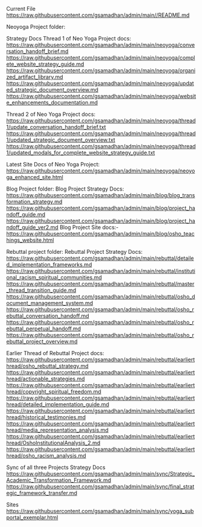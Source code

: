 

Current File
https://raw.githubusercontent.com/gsamadhan/admin/main//README.md


Neoyoga Project folder:
<!--https://raw.githubusercontent.com/gsamadhan/admin/main/neoyoga/[FILENAME] -->

Strategy Docs
Thread 1 of Neo Yoga Project docs:
https://raw.githubusercontent.com/gsamadhan/admin/main/neoyoga/conversation_handoff_brief.md
https://raw.githubusercontent.com/gsamadhan/admin/main/neoyoga/complete_website_strategy_guide.md
https://raw.githubusercontent.com/gsamadhan/admin/main/neoyoga/organized_artifact_library.md
https://raw.githubusercontent.com/gsamadhan/admin/main/neoyoga/updated_strategic_document_overview.md
https://raw.githubusercontent.com/gsamadhan/admin/main/neoyoga/website_enhancements_documentation.md

Thread 2 of Neo Yoga Project docs:
https://raw.githubusercontent.com/gsamadhan/admin/main/neoyoga/thread1/update_conversation_handoff_brief.txt
https://raw.githubusercontent.com/gsamadhan/admin/main/neoyoga/thread1/updated_strategic_document_overview.txt
https://raw.githubusercontent.com/gsamadhan/admin/main/neoyoga/thread1/updated_modals_for_complete_website_strategy_guide.txt
 
Latest Site Docs of Neo Yoga Project:
https://raw.githubusercontent.com/gsamadhan/admin/main/neoyoga/neoyoga_enhanced_site.html

Blog Project folder:
Blog Project Strategy Docs:
https://raw.githubusercontent.com/gsamadhan/admin/main/blog/blog_transformation_strategy.md
https://raw.githubusercontent.com/gsamadhan/admin/main/blog/project_handoff_guide.md
https://raw.githubusercontent.com/gsamadhan/admin/main/blog/project_handoff_guide_ver2.md
Blog Project Site docs:-
https://raw.githubusercontent.com/gsamadhan/admin/main/blog/osho_teachings_website.html


Rebuttal project folder: 
Rebuttal Project Strategy Docs:
https://raw.githubusercontent.com/gsamadhan/admin/main/rebuttal/detailed_implementation_frameworks.md
https://raw.githubusercontent.com/gsamadhan/admin/main/rebuttal/institutional_racism_spiritual_communities.md
https://raw.githubusercontent.com/gsamadhan/admin/main/rebuttal/master_thread_transition_guide.md
https://raw.githubusercontent.com/gsamadhan/admin/main/rebuttal/osho_document_management_system.md
https://raw.githubusercontent.com/gsamadhan/admin/main/rebuttal/osho_rebuttal_conversation_handoff.md
https://raw.githubusercontent.com/gsamadhan/admin/main/rebuttal/osho_rebuttal_perpetual_handoff.md
https://raw.githubusercontent.com/gsamadhan/admin/main/rebuttal/osho_rebuttal_project_overview.md

Earlier Thread  of Rebuttal  Project docs:
https://raw.githubusercontent.com/gsamadhan/admin/main/rebuttal/earlierthread/osho_rebuttal_strategy.md
https://raw.githubusercontent.com/gsamadhan/admin/main/rebuttal/earlierthread/actionable_strategies.md
https://raw.githubusercontent.com/gsamadhan/admin/main/rebuttal/earlierthread/copyright_spiritual_freedom.md
https://raw.githubusercontent.com/gsamadhan/admin/main/rebuttal/earlierthread/detailed_implementation_guide.md
https://raw.githubusercontent.com/gsamadhan/admin/main/rebuttal/earlierthread/historical_testimonies.md
https://raw.githubusercontent.com/gsamadhan/admin/main/rebuttal/earlierthread/media_representation_analysis.md
https://raw.githubusercontent.com/gsamadhan/admin/main/rebuttal/earlierthread/OshoInstitutionalAnalysis_2.md
https://raw.githubusercontent.com/gsamadhan/admin/main/rebuttal/earlierthread/osho_racism_analysis.md


Sync of all three Projects
Strategy Docs
https://raw.githubusercontent.com/gsamadhan/admin/main/sync/Strategic_Academic_Transformation_Framework.md
https://raw.githubusercontent.com/gsamadhan/admin/main/sync/final_strategic_framework_transfer.md


Sites
https://raw.githubusercontent.com/gsamadhan/admin/main/sync/yoga_subportal_exemplar.html






